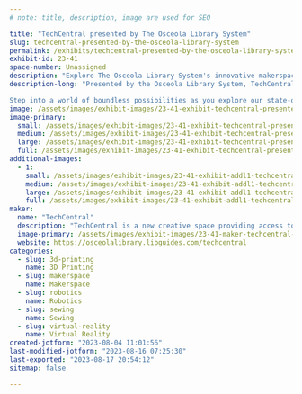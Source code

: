 ```yaml
---
# note: title, description, image are used for SEO

title: "TechCentral presented by The Osceola Library System"
slug: techcentral-presented-by-the-osceola-library-system
permalink: /exhibits/techcentral-presented-by-the-osceola-library-system/
exhibit-id: 23-41
space-number: Unassigned
description: "Explore The Osceola Library System's innovative makerspace. 3D Printing, Virtual Reality, and more! "
description-long: "Presented by the Osceola Library System, TechCentral is a new and innovative space on the second floor of Hart Memorial Library in Downtown Kissimmee.

Step into a world of boundless possibilities as you explore our state-of-the-art labs for 3D Printing, Virtual Reality, Robotics, Audio Production, Sewing, and more! Whether you're a seasoned creator or a curious beginner, our technicians are on hand to support and guide you in your journey."
image: /assets/images/exhibit-images/23-41-exhibit-techcentral-presented-by-the-osceola-library-system-11-large.png
image-primary: 
  small: /assets/images/exhibit-images/23-41-exhibit-techcentral-presented-by-the-osceola-library-system-11-small.png
  medium: /assets/images/exhibit-images/23-41-exhibit-techcentral-presented-by-the-osceola-library-system-11-medium.png
  large: /assets/images/exhibit-images/23-41-exhibit-techcentral-presented-by-the-osceola-library-system-11-large.png
  full: /assets/images/exhibit-images/23-41-exhibit-techcentral-presented-by-the-osceola-library-system-11-full.png
additional-images: 
  - 1:
    small: /assets/images/exhibit-images/23-41-exhibit-addl1-techcentral-presented-by-the-osceola-library-system-exhibit-example-small.jpg
    medium: /assets/images/exhibit-images/23-41-exhibit-addl1-techcentral-presented-by-the-osceola-library-system-exhibit-example-medium.jpg
    large: /assets/images/exhibit-images/23-41-exhibit-addl1-techcentral-presented-by-the-osceola-library-system-exhibit-example-large.jpg
    full: /assets/images/exhibit-images/23-41-exhibit-addl1-techcentral-presented-by-the-osceola-library-system-exhibit-example-full.jpg
maker: 
  name: "TechCentral"
  description: "TechCentral is a new creative space providing access to tools and technologies that will help the community gain the necessary skills to make their dreams a reality. Part of the Osceola Library System, it is located on the second floor within Hart Memorial Library in Downtown Kissimmee."
  image-primary: /assets/images/exhibit-images/23-41-maker-techcentral-presented-by-the-osceola-library-system-untitled-design-medium.png
  website: https://osceolalibrary.libguides.com/techcentral
categories: 
  - slug: 3d-printing
    name: 3D Printing
  - slug: makerspace
    name: Makerspace
  - slug: robotics
    name: Robotics
  - slug: sewing
    name: Sewing
  - slug: virtual-reality
    name: Virtual Reality
created-jotform: "2023-08-04 11:01:56"
last-modified-jotform: "2023-08-16 07:25:30"
last-exported: "2023-08-17 20:54:12"
sitemap: false

---
```

